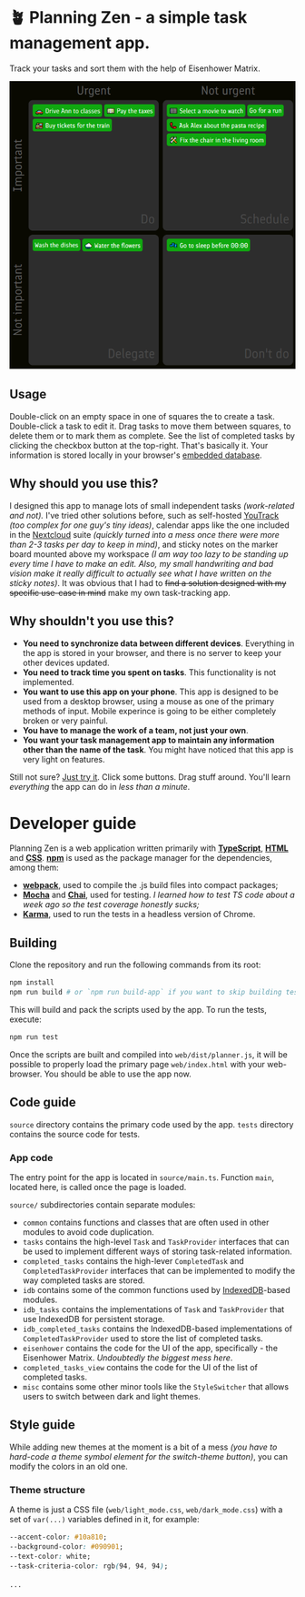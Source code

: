 # 🪴 Planning Zen - a simple task management app.

Track your tasks and sort them with the help of Eisenhower Matrix.

![A screenshot of the app](screenshots/dark_mode.png)

## Usage

Double-click on an empty space in one of squares the to create a task. Double-click a task to edit it. Drag tasks to
move them between squares, to delete them or to mark them as complete. See the list of completed tasks by clicking the 
checkbox button at the top-right. That's basically it. Your information is stored locally in your browser's
[embedded database](https://developer.mozilla.org/en-US/docs/Web/API/IndexedDB_API).

## Why should you use this?

I designed this app to manage lots of small independent tasks _(work-related and not)._ I've tried other solutions
before, such as self-hosted [YouTrack](https://www.jetbrains.com/youtrack/) _(too complex for one guy's tiny ideas)_,
calendar apps like the one included in the [Nextcloud](https://nextcloud.com/) suite _(quickly turned into a mess once
there were more than 2-3 tasks per day to keep in mind)_, and sticky notes on the marker board mounted above my
workspace _(I am way too lazy to be standing up every time I have to make an edit. Also, my small handwriting and bad
vision make it really difficult to actually see what I have written on the sticky notes)_. It was obvious that I had to
~~find a solution designed with my specific use-case in mind~~ make my own task-tracking app.

## Why shouldn't you use this?

- __You need to synchronize data between different devices__. Everything in the app is stored in your browser, and there
is no server to keep your other devices updated.
- __You need to track time you spent on tasks__. This functionality is not implemented.
- __You want to use this app on your phone__. This app is designed to be used from a desktop browser, using a mouse as
one of the primary methods of input. Mobile experince is going to be either completely broken or very painful.
- __You have to manage the work of a team, not just your own__.
- __You want your task management app to maintain any information other than the name of the task__. You might have
noticed that this app is very light on features.

Still not sure? [Just try it](https://f3d0rov.github.io/planning-zen/). Click some buttons. Drag stuff around. You'll learn
_everything_ the app can do in _less than a minute_.

# Developer guide

Planning Zen is a web application written primarily with __[TypeScript](https://www.typescriptlang.org/)__,
__[HTML](https://www.youtube.com/watch?v=dQw4w9WgXcQ)__ and __[CSS](https://developer.mozilla.org/en-US/docs/Web/CSS)__.
__[npm](https://docs.npmjs.com/about-npm)__ is used as the package manager for the dependencies, among them:

- __[webpack](https://webpack.js.org/)__, used to compile the .js build files into compact packages;
- __[Mocha](https://mochajs.org/)__ and __[Chai](https://www.chaijs.com/)__, used for testing. _I learned how to test TS
code about a week ago so the test coverage honestly sucks;_
- __[Karma](https://karma-runner.github.io/latest/index.html)__, used to run the tests in a headless version of Chrome.

## Building

Clone the repository and run the following commands from its root:

```bash
npm install
npm run build # or `npm run build-app` if you want to skip building tests
```

This will build and pack the scripts used by the app. To run the tests, execute:

```bash
npm run test
```

Once the scripts are built and compiled into `web/dist/planner.js`, it will be possible to properly load the primary
page `web/index.html` with your web-browser. You should be able to use the app now.

## Code guide

`source` directory contains the primary code used by the app. `tests` directory contains the source code for tests.

### App code

The entry point for the app is located in `source/main.ts`. Function `main`, located here, is called once the page is
loaded.

`source/` subdirectories contain separate modules:

- `common` contains functions and classes that are often used in other modules to avoid code duplication.
- `tasks` contains the high-level `Task` and `TaskProvider` interfaces that can be used to implement different ways of
storing task-related information.
- `completed_tasks` contains the high-lever `CompletedTask` and `CompletedTaskProvider` interfaces that can be
implemented to modify the way completed tasks are stored.
- `idb` contains some of the common functions used by
[IndexedDB](https://developer.mozilla.org/en-US/docs/Web/API/IndexedDB_API)-based modules.
- `idb_tasks` contains the implementations of `Task` and `TaskProvider` that use IndexedDB for persistent storage.
- `idb_completed_tasks` contains the IndexedDB-based implementations of `CompletedTaskProvider` used to store the list
of completed tasks.
- `eisenhower` contains the code for the UI of the app, specifically - the Eisenhower Matrix. _Undoubtedly the biggest
mess here_.
- `completed_tasks_view` contains the code for the UI of the list of completed tasks.
- `misc` contains some other minor tools like the `StyleSwitcher` that allows users to switch between dark and light
themes.


## Style guide

While adding new themes at the moment is a bit of a mess _(you have to hard-code a theme symbol element for the
switch-theme button)_, you can modify the colors in an old one.

### Theme structure

A theme is just a CSS file (`web/light_mode.css`, `web/dark_mode.css`) with a set of `var(...)` variables defined in it,
for example:

```css
--accent-color: #10a810;
--background-color: #090901;
--text-color: white;
--task-criteria-color: rgb(94, 94, 94);

...
```

